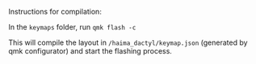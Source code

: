 Instructions for compilation:

In the `keymaps` folder, run
```qmk flash -c```

This will compile the layout in `/haima_dactyl/keymap.json` (generated by qmk configurator) and start the flashing process.